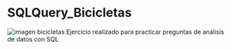 # SQLQuery_Bicicletas
![imagen bicicletas](https://github.com/user-attachments/assets/de509476-8097-40f5-a9cd-9b1dbedeacee)
Ejercicio realizado para practicar preguntas de análisis de datos con SQL
